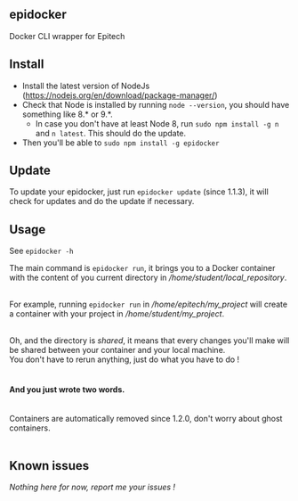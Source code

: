 ## epidocker
Docker CLI wrapper for Epitech

## Install

* Install the latest version of NodeJs (https://nodejs.org/en/download/package-manager/)<br>
* Check that Node is installed by running `node --version`, you should have something like 8.* or 9.*.<br>
  - In case you don't have at least Node 8, run `sudo npm install -g n` and `n latest`. This should do the update.<br> 
* Then you'll be able to `sudo npm install -g epidocker`<br>

## Update

To update your epidocker, just run `epidocker update` (since 1.1.3), it will check for updates and do the update if necessary.

## Usage

See `epidocker -h`

The main command is `epidocker run`, it brings you to a Docker container with the content of you current directory in _/home/student/local_repository_.<br><br>

For example, running `epidocker run` in _/home/epitech/my_project_  will create a container with your project in _/home/student/my_project_.<br><br>

Oh, and the directory is _shared_, it means that every changes you'll make will be shared between your container and your local machine.<br>
You don't have to rerun anything, just do what you have to do !<br><br>

#### And you just wrote two words.<br><br>

Containers are automatically removed since 1.2.0, don't worry about ghost containers.<br><br>

## Known issues

_Nothing here for now, report me your issues !_
